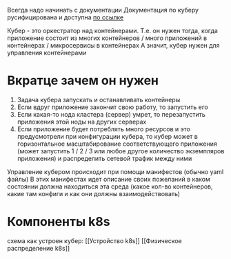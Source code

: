Всегда надо начинать с документации
Документация по куберу русифицирована и доступна [по ссылке](https://kubernetes.io/ru/docs/concepts/overview/what-is-kubernetes/)

Кубер - это оркестратор над контейнерами. Т.е. он нужен тогда, когда приложение состоит из многих контейнеров / много приложений в контейнерах / микросервисы в контейнерах
А значит, кубер нужен для управления контейнерами

# Вкратце зачем он нужен
1. Задача кубера запускать и останавливать контейнеры
2. Если вдруг приложение закончит свою работу, то запустить его
3. Если какая-то нода кластера (сервер) умрет, то перезапустить приложения этой ноды на других серверах
4. Если приложение будет потреблять много ресурсов и это предусмотрели при конфигурации кубера, то кубер может в горизонтальное масштабирование соответствующего приложения (может запустить 1 / 2 / 3 или любое другое количество экземпляров приложения) и распределить сетевой трафик между ними

Управление кубером происходит при помощи манифестов (обычно yaml файлы)
В этих манифестах идет описание своих пожеланий в каком состоянии должна находиться эта среда (какое кол-во контейнеров, какие там конфиги и как они должны взаимодействовать)
# Компоненты k8s
схема как устроен кубер:
[[Устройство k8s]]
[[Физическое распределение k8s]]

